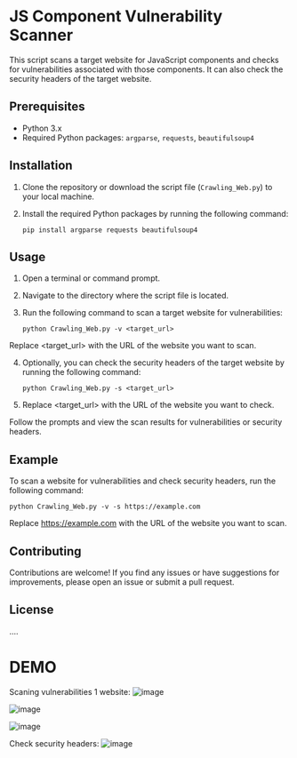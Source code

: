 # JS Component Vulnerability Scanner

This script scans a target website for JavaScript components and checks for vulnerabilities associated with those components. It can also check the security headers of the target website.

## Prerequisites

- Python 3.x
- Required Python packages: `argparse`, `requests`, `beautifulsoup4`

## Installation

1. Clone the repository or download the script file (`Crawling_Web.py`) to your local machine.

2. Install the required Python packages by running the following command:

   ```shell
   pip install argparse requests beautifulsoup4

## Usage
1. Open a terminal or command prompt.

2. Navigate to the directory where the script file is located.

3. Run the following command to scan a target website for vulnerabilities:
   ```shell
   python Crawling_Web.py -v <target_url>
   ```
 Replace <target_url> with the URL of the website you want to scan.
 
4. Optionally, you can check the security headers of the target website by running the following command:
   ```shell
   python Crawling_Web.py -s <target_url>
   ```
5. Replace <target_url> with the URL of the website you want to check.

Follow the prompts and view the scan results for vulnerabilities or security headers.


## Example
To scan a website for vulnerabilities and check security headers, run the following command:
   ```shell
   python Crawling_Web.py -v -s https://example.com
   ```
 Replace https://example.com with the URL of the website you want to scan.

## Contributing
Contributions are welcome! If you find any issues or have suggestions for improvements, please open an issue or submit a pull request.

## License
....



# DEMO
Scaning vulnerabilities 1 website:
![image](https://github.com/thajnh30cm/Lab_IA/assets/107602878/e5d85178-6286-416c-8972-f0725722f5df)

![image](https://github.com/thajnh30cm/Lab_IA/assets/107602878/8b8225b6-d4d2-4828-9f3e-8b5a3b71798c)

![image](https://github.com/thajnh30cm/Lab_IA/assets/107602878/9bfbc0bf-3a22-49e9-a536-936493dced4a)

Check security headers:
![image](https://github.com/thajnh30cm/Lab_IA/assets/107602878/447308f1-4f0c-493a-a7b4-4e53eafe12e1)

